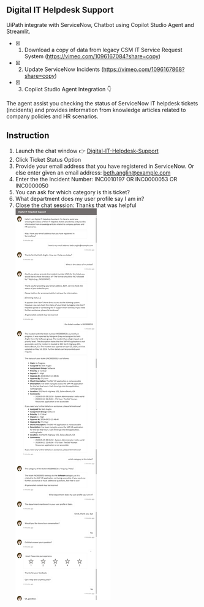 ## Digital IT Helpdesk Support
UiPath integrate with ServiceNow, Chatbot using Copilot Studio Agent and Streamlit.
- [x] 1. Download a copy of data from legacy CSM IT Service Request System (https://vimeo.com/1096167084?share=copy)
- [x] 2. Update ServiceNow Incidents (https://vimeo.com/1096167868?share=copy)
- [x] 3. Copilot Studio Agent Integration 👇

The agent assist you checking the status of ServiceNow IT helpdesk tickets (incidents) and provides information from knowledge articles related to company policies and HR scenarios.



## Instruction
1. Launch the chat window 👉 <a href="https://bacdillon.github.io/Digital-IT-Helpdesk-Support/" target="_blank">Digital-IT-Helpdesk-Support</a>
3. Click Ticket Status Option <br>
4. Provide your email address that you have registered in ServiceNow. Or else enter given an email address: beth.anglin@example.com <br>
5. Enter the the Incident Number: INC0010197 OR INC0000053 OR INC0000050 <br>
6. You can ask for which category is this ticket? <br>
7. What department does my user profile say I am in? <br>
8. Close the chat session: Thanks that was helpful <br>
   ![Alt Text](img/chat.png)
